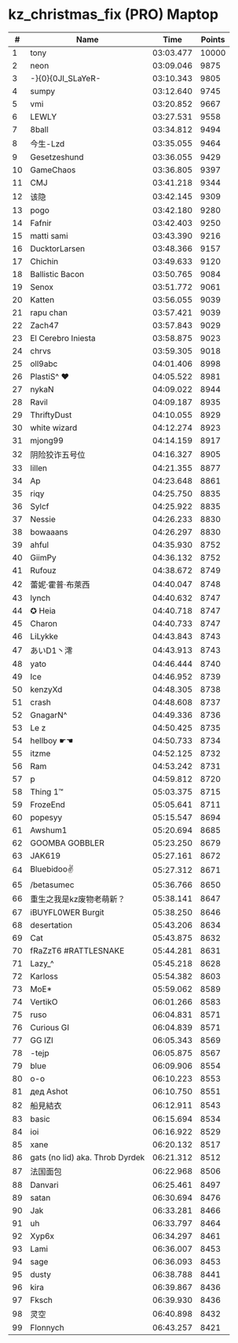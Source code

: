 # kz_christmas_fix (PRO) Maptop

|  # | Name | Time | Points |
|-------------- | -------------- | -------------- | -------------- | 
| 1 | tony | 03:03.477 | 10000 | 
| 2 | neon | 03:09.046 | 9875 | 
| 3 | -}{0}{0JI_SLaYeR- | 03:10.343 | 9805 | 
| 4 | sumpy | 03:12.640 | 9745 | 
| 5 | vmi | 03:20.852 | 9667 | 
| 6 | LEWLY | 03:27.531 | 9558 | 
| 7 | 8ball | 03:34.812 | 9494 | 
| 8 | 今生-Lzd | 03:35.055 | 9464 | 
| 9 | Gesetzeshund | 03:36.055 | 9429 | 
| 10 | GameChaos | 03:36.805 | 9397 | 
| 11 | CMJ | 03:41.218 | 9344 | 
| 12 | 该隐 | 03:42.145 | 9309 | 
| 13 | pogo | 03:42.180 | 9280 | 
| 14 | Fafnir | 03:42.403 | 9250 | 
| 15 | matti sami | 03:43.390 | 9216 | 
| 16 | DucktorLarsen | 03:48.366 | 9157 | 
| 17 | Chichin | 03:49.633 | 9120 | 
| 18 | Ballistic Bacon | 03:50.765 | 9084 | 
| 19 | Senox | 03:51.772 | 9061 | 
| 20 | Katten | 03:56.055 | 9039 | 
| 21 | rapu chan | 03:57.421 | 9039 | 
| 22 | Zach47 | 03:57.843 | 9029 | 
| 23 | El Cerebro Iniesta | 03:58.875 | 9023 | 
| 24 | chrvs | 03:59.305 | 9018 | 
| 25 | oll9abc | 04:01.406 | 8998 | 
| 26 | PlastiS^ ♥ | 04:05.522 | 8981 | 
| 27 | nykaN | 04:09.022 | 8944 | 
| 28 | Ravil | 04:09.187 | 8935 | 
| 29 | ThriftyDust | 04:10.055 | 8929 | 
| 30 | white wizard | 04:12.274 | 8923 | 
| 31 | mjong99 | 04:14.159 | 8917 | 
| 32 | 阴险狡诈五号位 | 04:16.327 | 8905 | 
| 33 | lillen | 04:21.355 | 8877 | 
| 34 | Ap | 04:23.648 | 8861 | 
| 35 | riqy | 04:25.750 | 8835 | 
| 36 | Sylcf | 04:25.922 | 8835 | 
| 37 | Nessie | 04:26.233 | 8830 | 
| 38 | bowaaans | 04:26.297 | 8830 | 
| 39 | ahful | 04:35.930 | 8752 | 
| 40 | GiimPy | 04:36.132 | 8752 | 
| 41 | Rufouz | 04:38.672 | 8749 | 
| 42 | 蕾妮·霍普·布萊西 | 04:40.047 | 8748 | 
| 43 | lynch | 04:40.632 | 8747 | 
| 44 | ✪ Heia | 04:40.718 | 8747 | 
| 45 | Charon | 04:40.733 | 8747 | 
| 46 | LiLykke | 04:43.843 | 8743 | 
| 47 | あいD1丶澪 | 04:43.913 | 8743 | 
| 48 | yato | 04:46.444 | 8740 | 
| 49 | Ice | 04:46.952 | 8739 | 
| 50 | kenzyXd | 04:48.305 | 8738 | 
| 51 | crash | 04:48.608 | 8737 | 
| 52 | GnagarN^ | 04:49.336 | 8736 | 
| 53 | Le z | 04:50.425 | 8735 | 
| 54 | hellboy ☛☚ | 04:50.733 | 8734 | 
| 55 | itzme | 04:52.125 | 8732 | 
| 56 | Ram | 04:53.242 | 8731 | 
| 57 | p | 04:59.812 | 8720 | 
| 58 | Thing 1™ | 05:03.375 | 8715 | 
| 59 | FrozeEnd | 05:05.641 | 8711 | 
| 60 | popesyy | 05:15.547 | 8694 | 
| 61 | Awshum1 | 05:20.694 | 8685 | 
| 62 | GOOMBA GOBBLER | 05:23.250 | 8679 | 
| 63 | JAK619 | 05:27.161 | 8672 | 
| 64 | Bluebidoo✌ | 05:27.312 | 8671 | 
| 65 | /betasumec | 05:36.766 | 8650 | 
| 66 | 重生之我是kz废物老萌新？ | 05:38.141 | 8647 | 
| 67 | iBUYFL0WER Burgit | 05:38.250 | 8646 | 
| 68 | desertation | 05:43.206 | 8634 | 
| 69 | Cat | 05:43.875 | 8632 | 
| 70 | fRaZzT6 #RATTLESNAKE | 05:44.281 | 8631 | 
| 71 | Lazy_^ | 05:45.218 | 8628 | 
| 72 | Karloss | 05:54.382 | 8603 | 
| 73 | MoE* | 05:59.062 | 8589 | 
| 74 | VertikO | 06:01.266 | 8583 | 
| 75 | ruso | 06:04.831 | 8571 | 
| 76 | Curious GI | 06:04.839 | 8571 | 
| 77 | GG IZI | 06:05.343 | 8569 | 
| 78 | -tejp | 06:05.875 | 8567 | 
| 79 | blue | 06:09.906 | 8554 | 
| 80 | o-o | 06:10.223 | 8553 | 
| 81 | дед Ashot | 06:10.750 | 8551 | 
| 82 | 船見結衣 | 06:12.911 | 8543 | 
| 83 | basic | 06:15.694 | 8534 | 
| 84 | ioi | 06:16.922 | 8529 | 
| 85 | xane | 06:20.132 | 8517 | 
| 86 | gats (no lid) aka. Throb Dyrdek | 06:21.312 | 8512 | 
| 87 | 法国面包 | 06:22.968 | 8506 | 
| 88 | Danvari | 06:25.461 | 8497 | 
| 89 | satan | 06:30.694 | 8476 | 
| 90 | Jak | 06:33.281 | 8466 | 
| 91 | uh | 06:33.797 | 8464 | 
| 92 | Xyp6x | 06:34.297 | 8461 | 
| 93 | Lami | 06:36.007 | 8453 | 
| 94 | sage | 06:36.093 | 8453 | 
| 95 | dusty | 06:38.788 | 8441 | 
| 96 | kira | 06:39.867 | 8436 | 
| 97 | Fksch | 06:39.930 | 8436 | 
| 98 | 灵空 | 06:40.898 | 8432 | 
| 99 | Flonnych | 06:43.257 | 8421 | 

